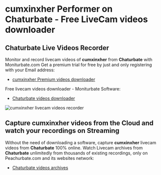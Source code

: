 # cumxinxher Performer on Chaturbate - Free LiveCam videos downloader

## Chaturbate Live Videos Recorder

Monitor and record livecam videos of **cumxinxher** from **Chaturbate** with Moniturbate.com
Get a premium trial for free by just and only registering with your Email address:
* [cumxinxher Premium videos downloader](https://moniturbate.com/request-demo-licence-key.html)

Free livecam videos downloader - Moniturbate Software:
* [Chaturbate videos downloader](https://moniturbate.com/moniturbate-download-software.html)

![cumxinxher livecam videos recorder](https://peachurnet.com/templates/moniturbate-software.png)


## Capture cumxinxher videos from the Cloud and watch your recordings on Streaming

Without the need of downloading a software, capture **cumxinxher** livecam videos from **Chaturbate** 100% online.
Watch Livecam archives from **Chaturbate** unlimitedly from thousands of existing recordings, only on Peachurbate.com and its websites network:
* [Chaturbate videos archives](https://peachurnet.com/)